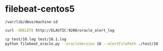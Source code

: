 # filebeat-centos5

```
/var/lib/dbus/machine-id
```


```sh
curl -XDELETE http://ELASTIC:9200/oracle_alert_log

cp test/10.log test/10.1.log
python filebeat_oracle.py --oracleVersion 10 --alertFilePath ./test/10.log --elasticHost elastic --elasticPort 9200 
```
